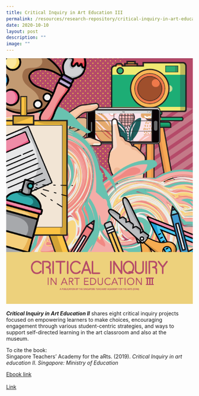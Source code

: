```yaml
---
title: Critical Inquiry in Art Education III
permalink: /resources/research-repository/critical-inquiry-in-art-education-3/
date: 2020-10-10
layout: post
description: ""
image: ""
---
```

<img src="/images/uucriticalinquiryinarteducationiii.png" 
         style="width:600px"
	/>
<br>

**_Critical Inquiry in Art Education II_** shares eight critical inquiry projects focused on empowering learners to make choices, encouraging engagement through various student-centric strategies, and ways to support self-directed learning in the art classroom and also at the museum.  

To cite the book:  <br>
Singapore Teachers’ Academy for the aRts. (2019). _Critical Inquiry in art education II. Singapore: Ministry of Education_

[Ebook link](https://view.joomag.com/critical-inquiry-in-art-education-ii/M0379999001561340476) <br><br>
[Link](https://go.gov.sg/ci-art-education-2)
